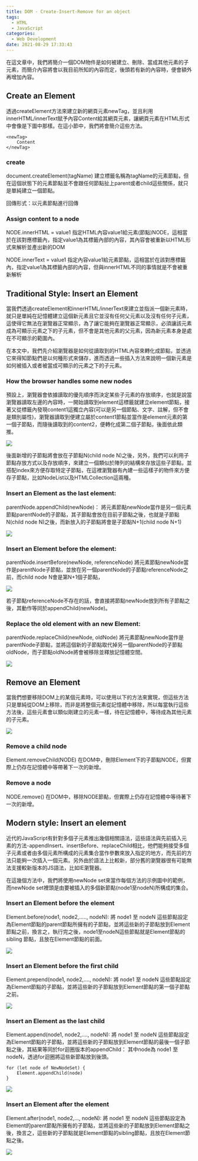 ```yaml
---
title: DOM - Create-Insert-Remove for an object
tags:
  - HTML
  - JavaScript
categories:
  - Web Development
date: 2021-08-29 17:33:43
---
```




在這文章中，我們將簡介一個DOM物件是如何被建立、刪除、當成其他元素的子元素，而簡介內容將會以我目前所知的內容而定，後頭若有新的內容時，便會額外再增加內容。

## Create an Element
透過createElement方法來建立新的網頁元素newTag，並且利用innerHTML/innerText賦予內容Content給其網頁元素，讓網頁元素在HTML形式中會像是下圖中那樣。在這小節中，我們將會簡介這些方法。

```
<newTag>
	Content
</newTag>
```

### create

document.createElement(tagName)
建立標籤名稱為tagName的元素節點，但在這個狀態下的元素節點並不會跟任何節點扯上parent或者child這些關係，就只是單純建立一個節點。

回傳形式：以元素節點進行回傳

### Assign content to a node

NODE.innerHTML = value1
指定HTML內容value1給元素(節點)NODE，這相當於在該對應標籤內，指定value1為其標籤內部的內容，其內容會被重新以HTML形式來解析並產出新的DOM

NODE.innerText = value1
指定內容value1給元素節點，這相當於在該對應標籤內，指定value1為其標籤內部的內容，但與innerHTML不同的事情就是不會被重新解析

## Traditional Style: Insert an Element
當我們透過createElement和innerHTML/innerText來建立並指派一個新元素時，就只是單純在記憶體建立這個新元素且它並沒有任何父元素以及沒有任何子元素，這使得它無法在瀏覽器正常顯示，為了讓它能夠在瀏覽器正常顯示，必須讓該元素成為可顯示元素之下的子元素，但不會是其他元素的父元素，因為新元素本身是處在不可顯示的範圍內。

在本文中，我們先介紹瀏覽器是如何從讀取到的HTML內容來轉化成節點，並透過它來得知節點們是以何種形式來儲存，進而透過一些插入方法來說明一個新元素是如何被插入或者被當成可顯示的元素之下的子元素。

### How the browser handles some new nodes
預設上，瀏覽器會依據讀取的優先順序而決定某些子元素的存放順序，也就是說當瀏覽器讀取左邊的內容時，一開始讀取到element這標籤就建立element節點，接著又從標籤內發現content1這獨立內容(可以是另一個節點、文字、註解，但不會是類別屬性)，瀏覽器讀取到便建立屬於content1節點並當作是element元素的第一個子節點，而隨後讀取到的content2，便轉化成第二個子節點，後面依此類推。

![](https://res.cloudinary.com/dqfxgtyoi/image/upload/v1630164255/blog/dom_Manipulation/file2DOM_tpcrw7.png)

後面新增的子節點將會放在子節點N(child node N)之後，另外，我們可以利用子節點存放方式以及存放順序，來建立一個類似於陣列的結構來存放這些子節點，並搭配index來方便存取特定子節點，在這裡瀏覽器有內建一些這樣子的物件來方便存子節點，比如NodeList以及HTMLCollection這兩種。

### Insert an Element as the last element:
parentNode.appendChild(newNode)：
將元素節點newNode當作是另一個元素節點parentNode的子節點，其子節點會放在目前子節點之後，也就是子節點N(child node N)之後，而新放入的子節點將會是子節點N+1(child node N+1)

![](https://res.cloudinary.com/dqfxgtyoi/image/upload/v1630164722/blog/dom_Manipulation/defaultAddNewNode_eon6un.png)

### Insert an Element before the element:
parentNode.insertBefore(newNode, referenceNode)
將元素節點newNode當作是parentNode子節點，並放在另一個parentNode的子節點referenceNode之前，而child node N會是第N+1個子節點，

![](https://res.cloudinary.com/dqfxgtyoi/image/upload/v1630165095/blog/dom_Manipulation/insertBeforeNode_burnu5.png)

若子節點referenceNode不存在的話，會直接將節點newNode放到所有子節點之後，其動作等同於appendChild(newNode)。

### Replace the old element with an new Element: 
parentNode.replaceChild(newNode, oldNode)
將元素節點newNode當作是parentNode子節點，並將這個新的子節點取代掉另一個parentNode的子節點oldNode，而子節點oldNode將會被移除並釋放記憶體空間。

![](https://res.cloudinary.com/dqfxgtyoi/image/upload/v1630166583/blog/dom_Manipulation/replaceChildNode_xhwsxd.png)


## Remove an Element
當我們想要移除DOM上的某個元素時，可以使用以下的方法來實現，但這些方法只是單純從DOM上移除，而非是將整個元素從記憶體中移除，所以每當執行這些方法後，這些元素會以類似剛建立的元素一樣，待在記憶體中，等待成為其他元素的子元素。

![](https://res.cloudinary.com/dqfxgtyoi/image/upload/v1630228692/blog/dom_Manipulation/removeResult_apsatq.png)

### Remove a child node

Element.removeChild(NODE)
在DOM中，刪除Element下的子節點NODE，但實際上仍存在記憶體中等帶著下一次的新增。

### Remove a node
NODE.remove()
在DOM中，移除NODE節點，但實際上仍存在記憶體中等待著下一次的新增。

## Modern style: Insert an element
近代的JavaScript有針對多個子元素推出幾個相關語法，這些語法與先前插入元素的方法-appendInsert、insertBefore、replaceChild相比，他們能夠接受多個子元素或者由多個元素所構成的元素集合當作參數來放入指定的地方，而先前的方法只能夠一次插入一個元素。另外由於語法上比較新，部分舊的瀏覽器很有可能無法支援較新版本的JS語法，比如IE瀏覽器。 

在這幾個方法中，我們將使用newNode set來當作每個方法的示例圖中的範例，而newNode set裡頭是由要被插入的多個新節點(node1至nodeN)所構成的集合。

### Insert an Element before the element
Element.before(node1, node2,....., nodeN):
將 node1 至 nodeN 這些節點設定為Element節點的parent節點所擁有的子節點，並將這些新的子節點放到Element節點之前，換言之，執行完之後，node1至nodeN這些節點就是Element節點的sibling 節點，且放在Element節點的前面。

![](https://res.cloudinary.com/dqfxgtyoi/image/upload/v1630225558/blog/dom_Manipulation/beforeExample_tycheb.png)


### Insert an Element before the first child
Element.prepend(node1, node2,...., nodeN):
將 node1 至 nodeN 這些節點設定為Element節點的子節點，並將這些新的子節點放到Element節點的第一個子節點之前。

![](https://res.cloudinary.com/dqfxgtyoi/image/upload/v1630225557/blog/dom_Manipulation/prependExample_l69you.png)

### Insert an Element as the last child
Element.append(node1, node2,...., nodeN):
將 node1 至 nodeN 這些節點設定為Element節點的子節點，並將這些新的子節點放到Element節點的最後一個子節點之後，其結果等同於for迴圈版本的appendChild： 其中node為 node1 至 nodeN，透過for迴圈將這些新節點放到後頭。

```
for (let node of NewNodeSet) {
	Element.appendChild(node)
}
```

![](https://res.cloudinary.com/dqfxgtyoi/image/upload/v1630225557/blog/dom_Manipulation/appendExample_gfbdyu.png)

### Insert an Element after the element

Element.after(node1, node2,..., nodeN):
將 node1 至 nodeN 這些節點設定為Element的parent節點所擁有的子節點，並將這些新的子節點放到Element節點之後，換言之，這些新的子節點就是Element節點的sibling節點，且放在Element節點之後。

![](https://res.cloudinary.com/dqfxgtyoi/image/upload/v1630225557/blog/dom_Manipulation/afterExample_jxnc8j.png)

